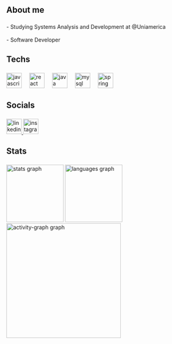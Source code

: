 <h2 align="left">About me</h2>

###

<p align="left">- Studying Systems Analysis and Development at @Uniamerica<br><br>- Software Developer</p>

###

<h2 align="left">Techs</h2>

###

<div align="left">
  <img src="https://skillicons.dev/icons?i=js" height="40" alt="javascript logo"  />
  <img width="12" />
  <img src="https://skillicons.dev/icons?i=react" height="40" alt="react logo"  />
  <img width="12" />
  <img src="https://skillicons.dev/icons?i=java" height="40" alt="java logo"  />
  <img width="12" />
  <img src="https://skillicons.dev/icons?i=mysql" height="40" alt="mysql logo"  />
  <img width="12" />
  <img src="https://skillicons.dev/icons?i=spring" height="40" alt="spring logo"  />
</div>

###

<h2 align="left">Socials</h2>

###

<div align="left">
  <a  href="https://www.linkedin.com/in/rosdrigo">
  <img src="https://cdn.simpleicons.org/linkedin/0A66C2" href="https://www.linkedin.com/in/rosdrigo" height="40" alt="linkedin logo"  />
    </a>
  <a https://www.instagram.com/rosdrigol>
  <img src="https://cdn.simpleicons.org/instagram/E4405F" height="40" alt="instagram logo"  />
  </a>
</div>

###

<h2 align="left">Stats</h2>

###

<div align="left">
  <img src="https://github-readme-stats.vercel.app/api?username=rosdrigo&hide_title=false&hide_rank=false&show_icons=true&include_all_commits=true&count_private=true&disable_animations=false&theme=monokai&locale=en&hide_border=false&order=1" height="150" alt="stats graph"  />
  <img src="https://github-readme-stats.vercel.app/api/top-langs?username=rosdrigo&locale=en&hide_title=false&layout=compact&card_width=320&langs_count=5&theme=monokai&hide_border=false&order=2" height="150" alt="languages graph"  />
  <img src="https://github-readme-activity-graph.vercel.app/graph?username=rosdrigo&radius=16&theme=monokai&area=true&order=5" height="300" alt="activity-graph graph"  />
</div>

###
